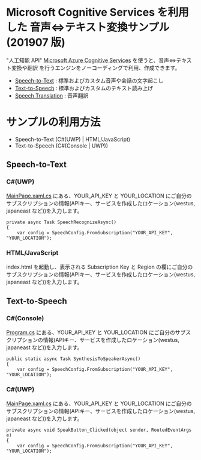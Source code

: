 # Microsoft Cognitive Services を利用した 音声⇔テキスト変換サンプル (201907 版)

"人工知能 API" [Microsoft Azure Cognitive Services](https://www.microsoft.com/cognitive-services/) を使うと、音声⇔テキスト変換や翻訳 を行うエンジンをノーコーディングで利用、作成できます。

- [Speech-to-Text](https://azure.microsoft.com/ja-jp/services/cognitive-services/speech-to-text/) : 標準およびカスタム音声や会話の文字起こし
- [Text-to-Speech](https://azure.microsoft.com/ja-jp/services/cognitive-services/text-to-speech/) : 標準およびカスタムのテキスト読み上げ
- [Speech Translation](https://azure.microsoft.com/ja-jp/services/cognitive-services/speech-translation/) : 音声翻訳

# サンプルの利用方法

- Speech-to-Text (C#(UWP) | HTML/JavaScript)
- Text-to-Speech (C#(Console | UWP))


## Speech-to-Text

### C#(UWP)

[MainPage.xaml.cs](samples/SpeechToText/CSharp/SpeechToTextApp_201907/MainPage.xaml.cs) にある、YOUR_API_KEY と YOUR_LOCATION にご自分のサブスクリプションの情報(APIキー、サービスを作成したロケーション(westus, japaneast など))を入力します。

```
private async Task SpeechRecognizeAsync()
{
    var config = SpeechConfig.FromSubscription("YOUR_API_KEY", "YOUR_LOCATION");
```

### HTML/JavaScript
index.html を起動し、表示される Subscription Key と Region の欄にご自分のサブスクリプションの情報(APIキー、サービスを作成したロケーション(westus, japaneast など))を入力します。


## Text-to-Speech

### C#(Console)

[Program.cs](samples/TextToSpeech/CSharp/TextToSpeechConsole_201907/Program.cs) にある、YOUR_API_KEY と YOUR_LOCATION にご自分のサブスクリプションの情報(APIキー、サービスを作成したロケーション(westus, japaneast など))を入力します。

```
public static async Task SynthesisToSpeakerAsync()
{
    var config = SpeechConfig.FromSubscription("YOUR_API_KEY", "YOUR_LOCATION");
```

### C#(UWP)
[MainPage.xaml.cs](samples/TextToSpeech/CSharp/TextToSpeechApp_201907/MainPage.xaml.cs) にある、YOUR_API_KEY と YOUR_LOCATION にご自分のサブスクリプションの情報(APIキー、サービスを作成したロケーション(westus, japaneast など))を入力します。

```
private async void SpeakButton_Clicked(object sender, RoutedEventArgs e)
{
    var config = SpeechConfig.FromSubscription("YOUR_API_KEY", "YOUR_LOCATION");
```
